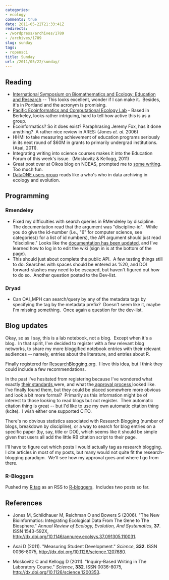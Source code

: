 ```yaml
---
categories:
- ecology
comments: true
date: 2011-05-22T21:33:41Z
redirects:
- /wordpress/archives/1789
- /archives/1789
slug: sunday
tags:
- ropensci
title: Sunday
url: /2011/05/22/sunday/
---
```


## Reading
	
* [International Symposium on Biomathematics and Ecology: Education and Research](http://www.biomath.ilstu.edu/beer/) -- This looks excellent, wonder if I can make it.  Besides, it's in Portland and the acronym is promising.
* [Pacific Ecoinformatics and Computational Ecology Lab](http://www.foodwebs.org/) - Based in Berkeley, looks rather intriguing, hard to tell how active this is as a group.
* Ecoinformatics? So it does exist? Paraphrasing Jeremy Fox, has it done anything?  A rather nice review in ARES: (Jones _et. al._ 2006)
* HHMI to take measuring achievement of education programs seriously  in its next round of $60M in grants to primarily undergrad  institutions.  (Asai, 2011).
* Integrating writing into science courses makes it into the Education Forum of this week's issue.  (Moskovitz & Kellogg, 2011)
* Great post over at Oikos blog on NCEAS, prompted me to [some writing](http://www.carlboettiger.info/archives/1788). Too much fun.
* [DataONE users group](https://www.dataone.org/content/dataone-users-group) reads like a who's who in data archiving in ecology and evolution.


## Programming


### Rmendeley

* Fixed my difficulties with search queries in RMendeley by discipline.  The documentation read that the argument was "discipline-id".  While you do give the id-number (i.e., "6" for computer science, see categories() for a list of id numbers), the API argument should just read "discipline." Looks like the [documentation has been updated](https://sites.google.com/site/mendeleyapi/home/concepts#discipline_id), and I've learned how to log in to edit the wiki (sign in is at the bottom of the page).
* This should just about complete the public API.  A few testing things still to do: Searches with spaces should be entered as %20, and DOI forward-slashes may need to be escaped, but haven't figured out how to do so.  Another question posted to the Dev-list.


### Dryad

* Can OAI_MPH can search/query by any of the metadata tags by specifying the tag by the metadata prefix?  Doesn't seem like it, maybe I'm missing something.  Once again a question for the dev-list.


## Blog updates

Okay, so as I say, this is a lab notebook, not a blog.  Except when it's a blog.  In that spirit, I've decided to register with a few relevant blog networks, to share my more bloggified notebook entries with their relevant audiences -- namely, entries about the literature, and entries about R.

Finally registered for [ResearchBlogging.org](http://researchblogging.org/news/?p=88).  I love this idea, but I think they could include a few recommendations.

In the past I've hesitated from registering because I've wondered what exactly [their standards ](http://researchblogging.org/news/?p=88)were, and what the[ approval process ](http://www.researchblogging.org/static/index/page/register)looked like.  I've finally found them, but they could be placed somewhere more obvious and look a bit more formal?  Primarily as this information might be of interest to those looking to read blogs but not register.  Their automatic citation thing is great -- but I'd like to use my own automatic citation thing (kcite).  I wish either one supported CiTO.

There's no obvious statistics associated with Research Blogging (number of blogs, breakdown by discipline), or a way to search for blog entries on a specific paper (by, say, title or DOI), which seems like it should be simple given that users all add the little RB citation script to their page.

I'll have to figure out which posts I would actually tag as research blogging.  I cite articles in most of my posts, but many would not quite fit the research-blogging paradigm.  We'll see how my approval goes and where I go from there.


### R-Bloggers


Pushed my [R tag](http://www.carlboettiger.info/archives/tag/r/feed/rss) as an RSS to [R-bloggers](http://www.r-bloggers.com/).  Includes two posts so far.

## References


- Jones M, Schildhauer M, Reichman O and Bowers S (2006).
"The New Bioinformatics: Integrating Ecological Data From The Gene to The Biosphere."
*Annual Review of Ecology, Evolution, And Systematics*, **37**.
ISSN 1543-592X, <a href="http://dx.doi.org/10.1146/annurev.ecolsys.37.091305.110031">http://dx.doi.org/10.1146/annurev.ecolsys.37.091305.110031</a>.

- Asai D (2011).
"Measuring Student Development."
*Science*, **332**.
ISSN 0036-8075, <a href="http://dx.doi.org/10.1126/science.1207680">http://dx.doi.org/10.1126/science.1207680</a>.

- Moskovitz C and Kellogg D (2011).
"Inquiry-Based Writing in The Laboratory Course."
*Science*, **332**.
ISSN 0036-8075, <a href="http://dx.doi.org/10.1126/science.1200353">http://dx.doi.org/10.1126/science.1200353</a>.
